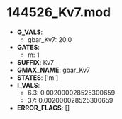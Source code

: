 # 144526_Kv7.mod

- **G_VALS**:
  - gbar_Kv7: 20.0
- **GATES**:
  - m: 1
- **SUFFIX**: Kv7
- **GMAX_NAME**: gbar_Kv7
- **STATES**: ['m']
- **I_VALS**:
  - 6.3: 0.002000028525300659
  - 37: 0.002000028525300659
- **ERROR_FLAGS**: []
